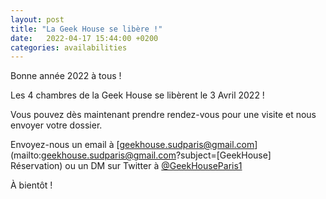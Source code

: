 ```yaml
---
layout: post
title: "La Geek House se libère !"
date:   2022-04-17 15:44:00 +0200
categories: availabilities
---
```

Bonne année 2022 à tous !

Les 4 chambres de la Geek House se libèrent le 3 Avril 2022 !

Vous pouvez dès maintenant prendre rendez-vous pour une visite et nous envoyer votre dossier.

Envoyez-nous un email à [geekhouse.sudparis@gmail.com](mailto:geekhouse.sudparis@gmail.com?subject=[GeekHouse] Réservation) ou un DM sur Twitter à [@GeekHouseParis1](https://twitter.com/GeekHouseParis1)

À bientôt !
